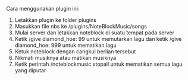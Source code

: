 Cara menggunakan plugin ini:
1. Letakkan plugin ke folder plugins
2. Masukkan file nbs ke /plugins/NoteBlockMusic/songs
3. Mulai server dan letakkan noteblock di suatu tempat pada server
4. Ketik /give <Pemain> diamond_hoe: 99 untuk memutarkan lagu dan ketik /give <Pemain> diamond_hoe: 999 untuk mematikan lagu
5. Ketuk noteblock dengan cangkul berlian tersebut
6. Nikmati musiknya atau matikan musiknya
7. Ketik perintah /noteblockmusic stopall untuk mematikan semua lagu yang diputar